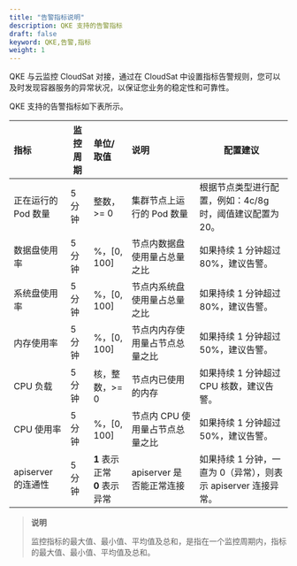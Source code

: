 ```yaml
---
title: "告警指标说明"
description: QKE 支持的告警指标
draft: false
keyword: QKE,告警,指标
weight: 1
---
```


QKE 与云监控 CloudSat 对接，通过在 CloudSat 中设置指标告警规则，您可以及时发现容器服务的异常状况，以保证您业务的稳定性和可靠性。

QKE 支持的告警指标如下表所示。

| 指标                | 监控周期 | 单位/取值                         | 说明                            | 配置建议                                                     |
| :------------------ | -------- | :-------------------------------- | :------------------------------ | ------------------------------------------------------------ |
| 正在运行的 Pod 数量 | 5分钟    | 整数，>= 0                        | 集群节点上运行的 Pod 数量       | 根据节点类型进行配置，例如：4c/8g时，阈值建议配置为 20。     |
| 数据盘使用率        | 5分钟    | %，[0, 100]                       | 节点内数据盘使用量占总量之比    | 如果持续 1 分钟超过 80%，建议告警。                          |
| 系统盘使用率        | 5分钟    | %，[0, 100]                       | 节点内系统盘使用量占总量之比    | 如果持续 1 分钟超过 80%，建议告警。                          |
| 内存使用率          | 5分钟    | %，[0, 100]                       | 节点内内存使用量占节点总量之比  | 如果持续 1 分钟超过 50%，建议告警。                          |
| CPU 负载            | 5分钟    | 核，整数，>= 0                    | 节点内已使用的内存              | 如果持续 1 分钟超过 CPU 核数，建议告警。                     |
| CPU 使用率          | 5分钟    | %，[0, 100]                       | 节点内 CPU 使用量占节点总量之比 | 如果持续 1 分钟超过 50%，建议告警。                          |
| apiserver 的连通性  | 5分钟    | **1** 表示正常<br/>**0** 表示异常 | apiserver 是否能正常连接        | 如果持续 1 分钟，一直为 0（异常），则表示 apiserver 连接异常。 |

> **说明**
>
> 监控指标的最大值、最小值、平均值及总和，是指在一个监控周期内，指标的最大值、最小值、平均值及总和。

